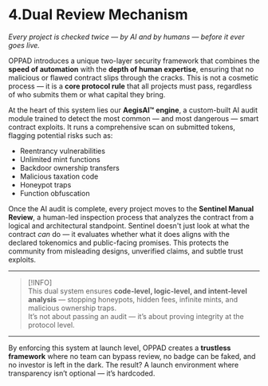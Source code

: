 # 4.Dual Review Mechanism

_Every project is checked twice — by AI and by humans — before it ever goes live._

OPPAD introduces a unique two-layer security framework that combines the **speed of automation** with the **depth of human expertise**, ensuring that no malicious or flawed contract slips through the cracks. This is not a cosmetic process — it is a **core protocol rule** that all projects must pass, regardless of who submits them or what capital they bring.

At the heart of this system lies our **AegisAI™ engine**, a custom-built AI audit module trained to detect the most common — and most dangerous — smart contract exploits. It runs a comprehensive scan on submitted tokens, flagging potential risks such as:

* Reentrancy vulnerabilities
* Unlimited mint functions
* Backdoor ownership transfers
* Malicious taxation code
* Honeypot traps
* Function obfuscation

Once the AI audit is complete, every project moves to the **Sentinel Manual Review**, a human-led inspection process that analyzes the contract from a logical and architectural standpoint. Sentinel doesn't just look at what the contract _can_ do — it evaluates whether what it does aligns with the declared tokenomics and public-facing promises. This protects the community from misleading designs, unverified claims, and subtle trust exploits.

***

> \[!INFO]\
> This dual system ensures **code-level, logic-level, and intent-level analysis** — stopping honeypots, hidden fees, infinite mints, and malicious ownership traps.\
> It’s not about passing an audit — it’s about proving integrity at the protocol level.

***

By enforcing this system at launch level, OPPAD creates a **trustless framework** where no team can bypass review, no badge can be faked, and no investor is left in the dark. The result? A launch environment where transparency isn’t optional — it’s hardcoded.
